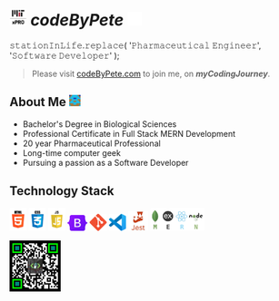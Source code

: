 # <img src='./logos/mitxPro_logoStacked.jpg' alt='MIT xPro logo' height='30'> ***codeByPete*** <img src='./logos/giphyPharma2Code.gif' alt='codeByPete logo' width='25'> 

𝚜𝚝𝚊𝚝𝚒𝚘𝚗𝙸𝚗𝙻𝚒𝚏𝚎.𝚛𝚎𝚙𝚕𝚊𝚌𝚎( '𝙿𝚑𝚊𝚛𝚖𝚊𝚌𝚎𝚞𝚝𝚒𝚌𝚊𝚕 𝙴𝚗𝚐𝚒𝚗𝚎𝚎𝚛', '𝚂𝚘𝚏𝚝𝚠𝚊𝚛𝚎 𝙳𝚎𝚟𝚎𝚕𝚘𝚙𝚎𝚛' );

>Please visit [codeByPete.com](https://www.codebypete.com) to join me, on ***myCodingJourney***.  

## About Me <img src='./logos/cbpBlockie.png' width='20' alt='codeByPete blockie'> 

- Bachelor's Degree in Biological Sciences
- Professional Certificate in Full Stack MERN Development
- 20 year Pharmaceutical Professional
- Long-time computer geek
- Pursuing a passion as a Software Developer

## Technology Stack
<img src='./logos/html5_logo.gif' alt='HTML5 logo' width='30'> <img src='./logos/css3_logo.gif' alt='CSS3 logo' width='30'> <img src='./logos/javascript_logo.gif' alt='JavaScript logo' width='30'> <img src='./logos/bootstrap-logo.svg' alt='Bootstrap logo' width='35'> <img src='./logos/gitLogoOrangeRed.png' alt='VS Code logo' width='30'> <img src='./logos/vsCodeLogo.png' alt='VS Code logo' width='30'> <img src='./logos/jest_logo.gif' alt='Jest Logo' height='35'> <img src='./logos/mernStackTrans.png' alt='VS Code logo' height='40'>

<img src='./logos/qrByPete_dark.png' alt='codeByPete QR code' height='90'> 